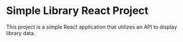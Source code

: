 # Simple Library React Project

This project is a simple React application that utilizes an API to display library data.

